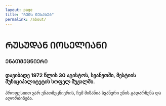 ```yaml
---
layout: page
title: "ᲩᲔᲛᲡ ᲨᲔᲡᲐᲮᲔᲑ"
permalink: /about/
---
```


# ᲠᲣᲡᲣᲓᲐᲜ ᲘᲝᲡᲔᲚᲘᲐᲜᲘ

### ᲔᲜᲐᲗᲛᲔᲪᲜᲘᲔᲠᲘ

### დავიბადე 1972 წლის 30 აგისტოს, სვანეთში, მესტიის მუნიციპალიტეტის სოფელ მუჟალში.

პროფესიით ვარ ენათმეცნიერის, ჩემ მიზანია სვანური ენის გადარჩენა და აღორძინება.
